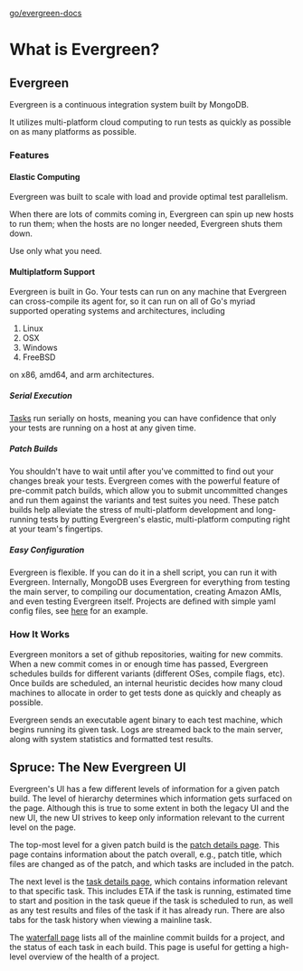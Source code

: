 [go/evergreen-docs](http://go/evergreen-docs)

# What is Evergreen?

## Evergreen

Evergreen is a continuous integration system built by MongoDB.

It utilizes multi-platform cloud computing to run tests as quickly as possible on as many platforms as possible.

### Features

#### Elastic Computing

Evergreen was built to scale with load and provide optimal test parallelism.

When there are lots of commits coming in, Evergreen can spin up new hosts to run them; when the hosts are no longer needed, Evergreen shuts them down.

Use only what you need.

#### Multiplatform Support

Evergreen is built in Go.
Your tests can run on any machine that Evergreen can cross-compile its agent for, so it can run on all of Go's myriad supported operating systems and architectures, including

1.  Linux
2.  OSX
3.  Windows
4.  FreeBSD

on x86, amd64, and arm architectures.

##### Serial Execution

[Tasks](Project-Configuration/Project-Configuration-Files#tasks) run serially on hosts, meaning you can have confidence that only your tests are running on a host at any given time.

##### Patch Builds

You shouldn't have to wait until after you've committed to find out your changes break your tests.
Evergreen comes with the powerful feature of pre-commit patch builds, which allow you to submit uncommitted changes and run them against the variants and test suites you need.
These patch builds help alleviate the stress of multi-platform development and long-running tests by putting Evergreen's elastic, multi-platform computing right at your team's fingertips.

##### Easy Configuration

Evergreen is flexible.
If you can do it in a shell script, you can run it with Evergreen.
Internally, MongoDB uses Evergreen for everything from testing the main server, to compiling our documentation, creating Amazon AMIs, and even testing Evergreen itself.
Projects are defined with simple yaml config files, see [here](https://github.com/evergreen-ci/sample/blob/master/evergreen.yml) for an example.

### How It Works

Evergreen monitors a set of github repositories, waiting for new commits.
When a new commit comes in or enough time has passed, Evergreen schedules builds for different variants (different OSes, compile flags, etc).
Once builds are scheduled, an internal heuristic decides how many cloud machines to allocate in order to get tests done as quickly and cheaply as possible.

Evergreen sends an executable agent binary to each test machine, which begins running its given task.
Logs are streamed back to the main server, along with system statistics and formatted test results.

## Spruce: The New Evergreen UI

Evergreen's UI has a few different levels of information for a given patch build. The level of hierarchy determines which information gets surfaced on the page. Although this is true to some extent in both the legacy UI and the new UI, the new UI strives to keep only information relevant to the current level on the page.

The top-most level for a given patch build is the [patch details page](https://spruce.mongodb.com/version/6843046566661b0007c7c209/tasks). This page contains information about the patch overall, e.g., patch title, which files are changed as of the patch, and which tasks are included in the patch.

The next level is the [task details page](https://spruce.mongodb.com/task/evergreen_race_detector_test_agent_internal_taskoutput_d03d37ed2d43602506e276059634c580f3d5e46e_25_06_06_13_31_24/tests?execution=0), which contains information relevant to that specific task. This includes ETA if the task is running, estimated time to start and position in the task queue if the task is scheduled to run, as well as any test results and files of the task if it has already run. There are also tabs for the task history when viewing a mainline task.

The [waterfall page](https://spruce.mongodb.com/project/evergreen/waterfall) lists all of the mainline commit builds for a project, and the status of each task in each build. This page is useful for getting a high-level overview of the health of a project.
